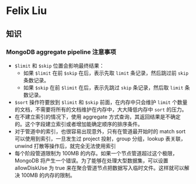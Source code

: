 # Felix Liu

## 知识

### MongoDB aggregate pipeline 注意事项

- `$limit` 和 `$skip` 位置会影响最终结果：
    - 如果 `$limit` 在前 `$skip` 在后，表示先取 `limit` 条记录，然后跳过前 `skip` 条数记录。
    - 如果 `$skip` 在前 `$limit` 在后，表示先跳过 `skip` 条记录，然后取 `limit` 条数记录。
- `$sort` 操作符要放到 `$limit` 和 `$skip` 前面，在内存中只会维护 `limit` 个数量的文档，不需要将所有的文档维护在内存中，大大降低内存中 `sort` 的压力。
- 在不建立索引的情况下，使用 aggregate 方式查询，其返回结果是不确定的。这个字段建立索引或者增加能确定顺序的排序条件。
- 对于管道中的索引，也很容易出现意外，只有在管道最开始时的 match sort 可以使用到索引，一旦发生过 project 投射，group 分组，lookup 表关联，unwind 打散等操作后，就完全无法使用索引
- 每个阶段管道限制为 100MB 的内存。如果一个节点管道超过这个极限，MongoDB 将产生一个错误。为了能够在处理大型数据集，可以设置 allowDiskUse 为 true 来在聚合管道节点把数据写入临时文件。这样就可以解决 100MB 的内存的限制。
